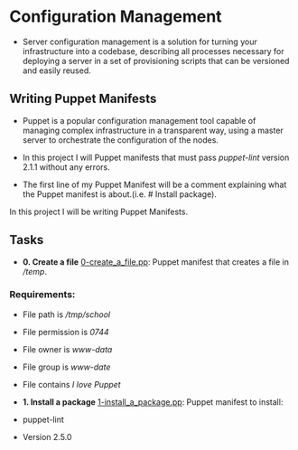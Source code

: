 # Configuration Management

* Server configuration management is a solution for turning your infrastructure into a codebase, describing all processes necessary for deploying a server in a set of provisioning scripts that can be versioned and easily reused.

## Writing Puppet Manifests
* Puppet is a popular configuration management tool capable of managing complex infrastructure in a transparent way, using a master server to orchestrate the configuration of the nodes.

* In this project I will Puppet manifests that must pass *puppet-lint* version 2.1.1 without any errors.

* The first line of my Puppet Manifest will be a comment explaining what the Puppet manifest is about.(i.e. # Install package).

In this project I will be writing Puppet Manifests.

## Tasks

* **0. Create a file**
[0-create_a_file.pp](./0-create_a_file.pp): Puppet manifest that creates a file in */temp*.
### Requirements:
* File path is */tmp/school*
* File permission is *0744*
* File owner is *www-data*
* File group is *www-date*
* File contains *I love Puppet*

* **1. Install a package**
[1-install_a_package.pp](./1-install_a_package.pp): Puppet manifest to install:
* puppet-lint
* Version 2.5.0

